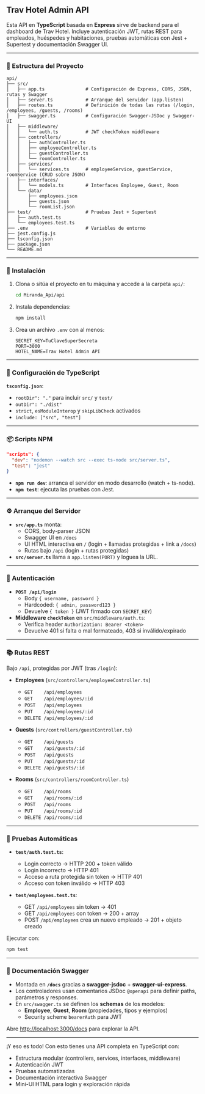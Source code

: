 ## Trav Hotel Admin API

Esta API en **TypeScript** basada en **Express** sirve de backend para el dashboard de Trav Hotel. Incluye autenticación JWT, rutas REST para empleados, huéspedes y habitaciones, pruebas automáticas con Jest + Supertest y documentación Swagger UI.

---

### 📁 Estructura del Proyecto

```
api/
├── src/
│   ├── app.ts               # Configuración de Express, CORS, JSON, rutas y Swagger
│   ├── server.ts            # Arranque del servidor (app.listen)
│   ├── routes.ts            # Definición de todas las rutas (/login, /employees, /guests, /rooms)
│   ├── swagger.ts           # Configuración Swagger-JSDoc y Swagger-UI
│   ├── middleware/
│   │   └── auth.ts          # JWT checkToken middleware
│   ├── controllers/
│   │   ├── authController.ts
│   │   ├── employeeController.ts
│   │   ├── guestController.ts
│   │   └── roomController.ts
│   ├── services/
│   │   └── services.ts      # employeeService, guestService, roomService (CRUD sobre JSON)
│   ├── interfaces/
│   │   └── models.ts        # Interfaces Employee, Guest, Room
│   └── data/
│       ├── employees.json
│       ├── guests.json
│       └── roomList.json
├── test/                    # Pruebas Jest + Supertest
│   ├── auth.test.ts
│   └── employees.test.ts
├── .env                     # Variables de entorno
├── jest.config.js
├── tsconfig.json
├── package.json
└── README.md
```

---

### 🚀 Instalación

1. Clona o sitúa el proyecto en tu máquina y accede a la carpeta `api/`:
   ```bash
   cd Miranda_Api/api
   ```
2. Instala dependencias:
   ```bash
   npm install
   ```
3. Crea un archivo `.env` con al menos:
   ```
   SECRET_KEY=TuClaveSuperSecreta
   PORT=3000
   HOTEL_NAME=Trav Hotel Admin API
   ```

---

### 🔧 Configuración de TypeScript

**`tsconfig.json`**:

- `rootDir": "."` para incluir `src/` y `test/`
- `outDir": "./dist"`
- `strict`, `esModuleInterop` y `skipLibCheck` activados
- `include: ["src", "test"]`

---

### 📦 Scripts NPM

```json
"scripts": {
  "dev": "nodemon --watch src --exec ts-node src/server.ts",
  "test": "jest"
}
```

- **`npm run dev`**: arranca el servidor en modo desarrollo (watch + ts-node).
- **`npm test`**: ejecuta las pruebas con Jest.

---

### ⚙️ Arranque del Servidor

- **`src/app.ts`** monta:
  - CORS, body-parser JSON
  - Swagger UI en `/docs`
  - UI HTML interactiva en `/` (login + llamadas protegidas + link a `/docs`)
  - Rutas bajo `/api` (login + rutas protegidas)
- **`src/server.ts`** llama a `app.listen(PORT)` y loguea la URL.

---

### 🔐 Autenticación

- **`POST /api/login`**
  - Body `{ username, password }`
  - Hardcoded: `{ admin, password123 }`
  - Devuelve `{ token }` (JWT firmado con `SECRET_KEY`)
- **Middleware `checkToken`** en `src/middleware/auth.ts`:
  - Verifica header `Authorization: Bearer <token>`
  - Devuelve 401 si falta o mal formateado, 403 si inválido/expirado

---

### 📚 Rutas REST

Bajo `/api`, protegidas por JWT (tras `/login`):

- **Employees** (`src/controllers/employeeController.ts`)
  - `GET    /api/employees`
  - `GET    /api/employees/:id`
  - `POST   /api/employees`
  - `PUT    /api/employees/:id`
  - `DELETE /api/employees/:id`

- **Guests** (`src/controllers/guestController.ts`)
  - `GET    /api/guests`
  - `GET    /api/guests/:id`
  - `POST   /api/guests`
  - `PUT    /api/guests/:id`
  - `DELETE /api/guests/:id`

- **Rooms** (`src/controllers/roomController.ts`)
  - `GET    /api/rooms`
  - `GET    /api/rooms/:id`
  - `POST   /api/rooms`
  - `PUT    /api/rooms/:id`
  - `DELETE /api/rooms/:id`

---

### 🧪 Pruebas Automáticas

- **`test/auth.test.ts`**:
  - Login correcto → HTTP 200 + token válido
  - Login incorrecto → HTTP 401
  - Acceso a ruta protegida sin token → HTTP 401
  - Acceso con token inválido → HTTP 403

- **`test/employees.test.ts`**:
  - GET `/api/employees` sin token → 401
  - GET `/api/employees` con token → 200 + array
  - POST `/api/employees` crea un nuevo empleado → 201 + objeto creado

Ejecutar con:
```bash
npm test
```

---

### 📖 Documentación Swagger

- Montada en **`/docs`** gracias a **swagger-jsdoc** + **swagger-ui-express**.
- Los controladores usan comentarios JSDoc `@openapi` para definir paths, parámetros y responses.
- En `src/swagger.ts` se definen los **schemas** de los modelos:
  - **Employee**, **Guest**, **Room** (propiedades, tipos y ejemplos)
  - Security scheme `bearerAuth` para JWT

Abre [http://localhost:3000/docs](http://localhost:3000/docs) para explorar la API.

---

¡Y eso es todo! Con esto tienes una API completa en TypeScript con:

- Estructura modular (controllers, services, interfaces, middleware)
- Autenticación JWT
- Pruebas automatizadas
- Documentación interactiva Swagger
- Mini-UI HTML para login y exploración rápida

